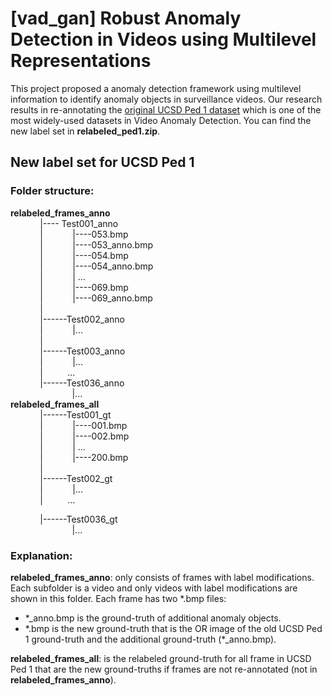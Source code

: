 # [vad_gan] Robust Anomaly Detection in Videos using Multilevel Representations

This project proposed a anomaly detection framework using multilevel information to identify anomaly objects in surveillance videos. Our research results in re-annotating the [original UCSD Ped 1 dataset](http://www.svcl.ucsd.edu/projects/anomaly/dataset.htm) which is one of the most widely-used datasets in Video Anomaly Detection. You can find the new label set in **relabeled_ped1.zip**.

## New label set for UCSD Ped 1

### Folder structure: 
**relabeled_frames_anno**<br>
&nbsp;&nbsp;&nbsp;&nbsp;&nbsp;&nbsp;&nbsp;&nbsp;&nbsp;&nbsp;&nbsp;&nbsp;|-\-\-\- Test001_anno<br>
&nbsp;&nbsp;&nbsp;&nbsp;&nbsp;&nbsp;&nbsp;&nbsp;&nbsp;&nbsp;&nbsp;&nbsp;|&nbsp;&nbsp;&nbsp;&nbsp;&nbsp;&nbsp;&nbsp;&nbsp;&nbsp;&nbsp;&nbsp;&nbsp;|\-\-\-\-053.bmp<br>
&nbsp;&nbsp;&nbsp;&nbsp;&nbsp;&nbsp;&nbsp;&nbsp;&nbsp;&nbsp;&nbsp;&nbsp;|&nbsp;&nbsp;&nbsp;&nbsp;&nbsp;&nbsp;&nbsp;&nbsp;&nbsp;&nbsp;&nbsp;&nbsp;|\-\-\-\-053_anno.bmp<br>
&nbsp;&nbsp;&nbsp;&nbsp;&nbsp;&nbsp;&nbsp;&nbsp;&nbsp;&nbsp;&nbsp;&nbsp;|&nbsp;&nbsp;&nbsp;&nbsp;&nbsp;&nbsp;&nbsp;&nbsp;&nbsp;&nbsp;&nbsp;&nbsp;|-\-\-\-054.bmp<br>
&nbsp;&nbsp;&nbsp;&nbsp;&nbsp;&nbsp;&nbsp;&nbsp;&nbsp;&nbsp;&nbsp;&nbsp;|&nbsp;&nbsp;&nbsp;&nbsp;&nbsp;&nbsp;&nbsp;&nbsp;&nbsp;&nbsp;&nbsp;&nbsp;|-\-\-\-054_anno.bmp<br>
&nbsp;&nbsp;&nbsp;&nbsp;&nbsp;&nbsp;&nbsp;&nbsp;&nbsp;&nbsp;&nbsp;&nbsp;|&nbsp;&nbsp;&nbsp;&nbsp;&nbsp;&nbsp;&nbsp;&nbsp;&nbsp;&nbsp;&nbsp;&nbsp;|	...<br>
&nbsp;&nbsp;&nbsp;&nbsp;&nbsp;&nbsp;&nbsp;&nbsp;&nbsp;&nbsp;&nbsp;&nbsp;|&nbsp;&nbsp;&nbsp;&nbsp;&nbsp;&nbsp;&nbsp;&nbsp;&nbsp;&nbsp;&nbsp;&nbsp;|-\-\-\-069.bmp<br>
&nbsp;&nbsp;&nbsp;&nbsp;&nbsp;&nbsp;&nbsp;&nbsp;&nbsp;&nbsp;&nbsp;&nbsp;|&nbsp;&nbsp;&nbsp;&nbsp;&nbsp;&nbsp;&nbsp;&nbsp;&nbsp;&nbsp;&nbsp;&nbsp;|-\-\-\-069_anno.bmp<br>
&nbsp;&nbsp;&nbsp;&nbsp;&nbsp;&nbsp;&nbsp;&nbsp;&nbsp;&nbsp;&nbsp;&nbsp;|<br>
&nbsp;&nbsp;&nbsp;&nbsp;&nbsp;&nbsp;&nbsp;&nbsp;&nbsp;&nbsp;&nbsp;&nbsp;|\-\-\-\-\-\-Test002_anno<br>
&nbsp;&nbsp;&nbsp;&nbsp;&nbsp;&nbsp;&nbsp;&nbsp;&nbsp;&nbsp;&nbsp;&nbsp;|&nbsp;&nbsp;&nbsp;&nbsp;&nbsp;&nbsp;&nbsp;&nbsp;&nbsp;&nbsp;&nbsp;&nbsp;|...<br>
&nbsp;&nbsp;&nbsp;&nbsp;&nbsp;&nbsp;&nbsp;&nbsp;&nbsp;&nbsp;&nbsp;&nbsp;|<br>
&nbsp;&nbsp;&nbsp;&nbsp;&nbsp;&nbsp;&nbsp;&nbsp;&nbsp;&nbsp;&nbsp;&nbsp;|\-\-\-\-\-\-Test003_anno<br>
&nbsp;&nbsp;&nbsp;&nbsp;&nbsp;&nbsp;&nbsp;&nbsp;&nbsp;&nbsp;&nbsp;&nbsp;|&nbsp;&nbsp;&nbsp;&nbsp;&nbsp;&nbsp;&nbsp;&nbsp;&nbsp;&nbsp;&nbsp;&nbsp;|...<br>
&nbsp;&nbsp;&nbsp;&nbsp;&nbsp;&nbsp;&nbsp;&nbsp;&nbsp;&nbsp;&nbsp;&nbsp;|&nbsp;&nbsp;&nbsp;&nbsp;&nbsp;&nbsp;&nbsp;&nbsp;&nbsp;&nbsp;...<br>
&nbsp;&nbsp;&nbsp;&nbsp;&nbsp;&nbsp;&nbsp;&nbsp;&nbsp;&nbsp;&nbsp;&nbsp;|\-\-\-\-\-\-Test036_anno<br>
&nbsp;&nbsp;&nbsp;&nbsp;&nbsp;&nbsp;&nbsp;&nbsp;&nbsp;&nbsp;&nbsp;&nbsp;&nbsp;&nbsp;&nbsp;&nbsp;&nbsp;&nbsp;&nbsp;&nbsp;&nbsp;&nbsp;&nbsp;&nbsp;&nbsp;|...<br>
**relabeled_frames_all**<br>
&nbsp;&nbsp;&nbsp;&nbsp;&nbsp;&nbsp;&nbsp;&nbsp;&nbsp;&nbsp;&nbsp;&nbsp;|\-\-\-\-\-\-Test001_gt<br>
&nbsp;&nbsp;&nbsp;&nbsp;&nbsp;&nbsp;&nbsp;&nbsp;&nbsp;&nbsp;&nbsp;&nbsp;|&nbsp;&nbsp;&nbsp;&nbsp;&nbsp;&nbsp;&nbsp;&nbsp;&nbsp;&nbsp;&nbsp;&nbsp;|-\-\-\-001.bmp<br>
&nbsp;&nbsp;&nbsp;&nbsp;&nbsp;&nbsp;&nbsp;&nbsp;&nbsp;&nbsp;&nbsp;&nbsp;|&nbsp;&nbsp;&nbsp;&nbsp;&nbsp;&nbsp;&nbsp;&nbsp;&nbsp;&nbsp;&nbsp;&nbsp;|-\-\-\-002.bmp<br>
&nbsp;&nbsp;&nbsp;&nbsp;&nbsp;&nbsp;&nbsp;&nbsp;&nbsp;&nbsp;&nbsp;&nbsp;|&nbsp;&nbsp;&nbsp;&nbsp;&nbsp;&nbsp;&nbsp;&nbsp;&nbsp;&nbsp;&nbsp;&nbsp;|	...<br>
&nbsp;&nbsp;&nbsp;&nbsp;&nbsp;&nbsp;&nbsp;&nbsp;&nbsp;&nbsp;&nbsp;&nbsp;|&nbsp;&nbsp;&nbsp;&nbsp;&nbsp;&nbsp;&nbsp;&nbsp;&nbsp;&nbsp;&nbsp;&nbsp;|-\-\-\-200.bmp<br>
&nbsp;&nbsp;&nbsp;&nbsp;&nbsp;&nbsp;&nbsp;&nbsp;&nbsp;&nbsp;&nbsp;&nbsp;|<br>
&nbsp;&nbsp;&nbsp;&nbsp;&nbsp;&nbsp;&nbsp;&nbsp;&nbsp;&nbsp;&nbsp;&nbsp;|\-\-\-\-\-\-Test002_gt<br>
&nbsp;&nbsp;&nbsp;&nbsp;&nbsp;&nbsp;&nbsp;&nbsp;&nbsp;&nbsp;&nbsp;&nbsp;|&nbsp;&nbsp;&nbsp;&nbsp;&nbsp;&nbsp;&nbsp;&nbsp;&nbsp;&nbsp;&nbsp;&nbsp;|...<br>
&nbsp;&nbsp;&nbsp;&nbsp;&nbsp;&nbsp;&nbsp;&nbsp;&nbsp;&nbsp;&nbsp;&nbsp;|&nbsp;&nbsp;&nbsp;&nbsp;&nbsp;&nbsp;&nbsp;&nbsp;&nbsp;&nbsp;...<br>

&nbsp;&nbsp;&nbsp;&nbsp;&nbsp;&nbsp;&nbsp;&nbsp;&nbsp;&nbsp;&nbsp;&nbsp;|\-\-\-\-\-\-Test0036_gt<br>
&nbsp;&nbsp;&nbsp;&nbsp;&nbsp;&nbsp;&nbsp;&nbsp;&nbsp;&nbsp;&nbsp;&nbsp;&nbsp;&nbsp;&nbsp;&nbsp;&nbsp;&nbsp;&nbsp;&nbsp;&nbsp;&nbsp;&nbsp;&nbsp;&nbsp;|...<br>

### Explanation: 

**relabeled_frames_anno**: only consists of frames with label modifications. Each subfolder is a video and only videos with label modifications are shown in this folder.
Each frame has two *.bmp files: 
+ \*_anno.bmp is the ground-truth of additional anomaly objects.
+ \*.bmp is the new ground-truth that is the OR image of the old UCSD Ped 1 ground-truth and the additional ground-truth (*_anno.bmp).

**relabeled_frames_all**: is the relabeled ground-truth for all frame in UCSD Ped 1 that are the new ground-truths if frames are not re-annotated (not in **relabeled_frames_anno**).

